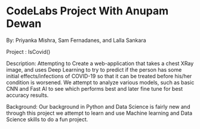 # CodeLabs Project With Anupam Dewan
By: Priyanka  Mishra, Sam Fernadanes, and Lalla Sankara 

Project : IsCovid()

Description: Attempting to Create a  web-application that takes a chest XRay image, and uses Deep Learning to try to predict if the person has some initial effects/infections of COVID-19 so that it can be treated before his/her condition is worsened. We attempt to analyze various models, such as basic CNN and Fast AI to see which performs best and later fine tune for best accuracy results.

Background: Our background in Python and Data Science is fairly new and through this project we attempt to learn and use Machine learning and Data Science skills to do a fun project.


